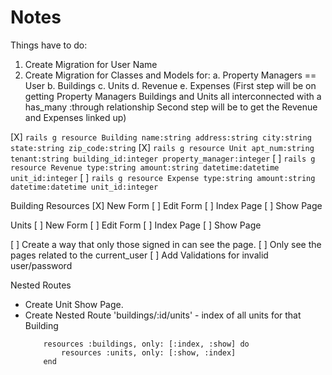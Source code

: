 # Notes

Things have to do: 
1. Create Migration for User Name
2. Create Migration for Classes and Models for:
    a. Property Managers == User
    b. Buildings
    c. Units
    d. Revenue
    e. Expenses
(First step will be on getting Property Managers Buildings and Units all interconnected with a has_many :through relationship
Second step will be to get the Revenue and Expenses linked up)

[X] `rails g resource Building name:string address:string city:string state:string zip_code:string` 
[X] `rails g resource Unit apt_num:string tenant:string building_id:integer property_manager:integer`
[ ] `rails g resource Revenue type:string amount:string datetime:datetime unit_id:integer`
[ ] `rails g resource Expense type:string amount:string datetime:datetime unit_id:integer`

Building Resources
[X] New Form
[ ] Edit Form
[ ] Index Page
[ ] Show Page

Units 
[ ] New Form
[ ] Edit Form
[ ] Index Page
[ ] Show Page

[ ] Create a way that only those signed in can see the page.
[ ] Only see the pages related to the current_user
[ ] Add Validations for invalid user/password

Nested Routes
- Create Unit Show Page.
- Create Nested Route 'buildings/:id/units' - index of all units for that Building
    ```
        resources :buildings, only: [:index, :show] do 
            resources :units, only: [:show, :index]
        end
    ```
